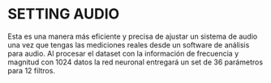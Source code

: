 # SETTING AUDIO
Esta es una manera más eficiente y precisa de ajustar un sistema de audio 
una vez que tengas las mediciones reales desde un software de análisis para audio.
Al procesar el dataset con la información de frecuencia y magnitud con 1024 datos 
la red neuronal entregará un set de 36 parámetros para 12 filtros.
